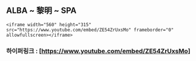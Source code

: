 ## ALBA ~ 黎明 ~ SPA

`<iframe width="560" height="315" src="https://www.youtube.com/embed/ZE54ZrUxsMo" frameborder="0" allowfullscreen></iframe>`

### 하이퍼링크 : [https://www.youtube.com/embed/ZE54ZrUxsMo]